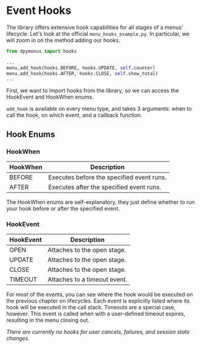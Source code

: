# Event Hooks

The library offers extensive hook capabilities for all stages of a menus' lifecycle. Let's look at the official
`menu_hooks_example.py`. In particular, we will zoom in on the method adding our hooks.

```python
from dpymenus import hooks

...
menu.add_hook(hooks.BEFORE, hooks.UPDATE, self.counter)
menu.add_hook(hooks.AFTER, hooks.CLOSE, self.show_total)
...
```

First, we want to import hooks from the library, so we can access the HookEvent and HookWhen enums.

`add_hook` is available on every menu type, and takes 3 arguments: when to call the hook, on which event, and a callback function.

## Hook Enums

### HookWhen

| HookWhen | Description |
| ------ | ------ |
| BEFORE | Executes before the specified event runs. |
| AFTER | Executes after the specified event runs.  |

The HookWhen enums are self-explanatory, they just define whether to run your hook before or after the specified event.

### HookEvent

| HookEvent | Description |
| ------ | ------ |
| OPEN | Attaches to the open stage. |
| UPDATE | Attaches to the open stage. |
| CLOSE | Attaches to the open stage.  |
| TIMEOUT | Attaches to a timeout event. |

For most of the events, you can see where the hook would be executed on the previous chapter on lifecycles. Each event is explicitly listed where its hook will be executed in the call stack. Timeouts are a special case, however.
This event is called when with a user-defined timeout expires, resulting in the menu closing out.

*There are currently no hooks for user cancels, failures, and session state changes.*
